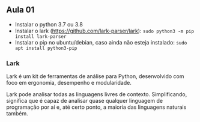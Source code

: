 ## Aula 01

- Instalar o python 3.7 ou 3.8
- Instalar o lark (https://github.com/lark-parser/lark):
 ``` sudo python3 -m pip install lark-parser ```
- Instalar o pip no ubuntu/debian, caso ainda não esteja instalado:
 ``` sudo apt install python3-pip ```

### Lark

Lark é um kit de ferramentas de análise para Python, desenvolvido com foco em ergonomia, desempenho e modularidade.

Lark pode analisar todas as linguagens livres de contexto. Simplificando, significa que é capaz de analisar quase qualquer linguagem de programação por aí e, até certo ponto, a maioria das linguagens naturais também.


